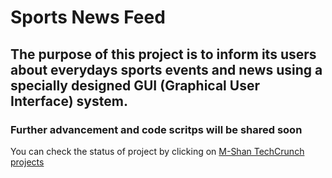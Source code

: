# Sports News Feed

## The purpose of this project is to inform its users about everydays sports events and news using a specially designed GUI (Graphical User Interface) system.

### Further advancement and code scritps will be shared soon

You can check the status of project by clicking on [M-Shan TechCrunch projects](https://github.com/M-Shan/TechCrunch/projects)

